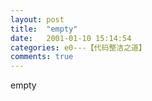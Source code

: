 ```yaml
---
layout: post
title:  "empty"
date:   2001-01-10 15:14:54
categories: e0---【代码整洁之道】
comments: true
---
```

empty
